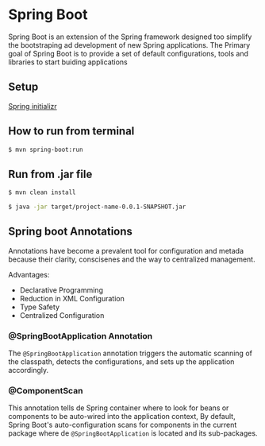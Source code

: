 # Spring Boot

Spring Boot is an extension of the Spring framework designed too simplify the 
bootstraping ad development of new Spring applications. The Primary goal of Spring
Boot is to provide a set of default configurations, tools and libraries to start
buiding applications

## Setup

[Spring initializr](https://start.spring.io/)

## How to run from terminal

```bash
$ mvn spring-boot:run
```

## Run from .jar file

```bash
$ mvn clean install
```

```bash
$ java -jar target/project-name-0.0.1-SNAPSHOT.jar
```

## Spring boot Annotations

Annotations have become a prevalent tool for configuration and metada because their
clarity, conscisenes and the way to centralized management.

Advantages:
* Declarative Programming
* Reduction in XML Configuration
* Type Safety
* Centralized Configuration

### @SpringBootApplication Annotation

The `@SpringBootApplication` annotation triggers the automatic scanning of the 
classpath, detects the configurations, and sets up the application accordingly.

### @ComponentScan

This annotation tells de Spring container where to look for beans or components
to be auto-wired into the application context, By default, Spring Boot's auto-configuration
scans for components in the current package where de `@SpringBootApplication` is located and its
sub-packages.